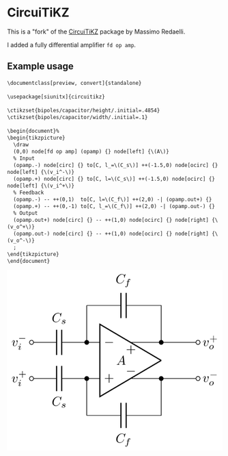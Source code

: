 # CircuiTiKZ

This is a "fork" of the [CircuiTiKZ][1] package by Massimo Redaelli.

I added a fully differential amplifier `fd op amp`.

## Example usage

    \documentclass[preview, convert]{standalone}

    \usepackage[siunitx]{circuitikz}

    \ctikzset{bipoles/capacitor/height/.initial=.4854}
    \ctikzset{bipoles/capacitor/width/.initial=.1}

    \begin{document}%
    \begin{tikzpicture}
      \draw
      (0,0) node[fd op amp] (opamp) {} node[left] {\(A\)}
      % Input
      (opamp.-) node[circ] {} to[C, l_=\(C_s\)] ++(-1.5,0) node[ocirc] {} node[left] {\(v_i^-\)}
      (opamp.+) node[circ] {} to[C, l=\(C_s\)] ++(-1.5,0) node[ocirc] {} node[left] {\(v_i^+\)}
      % Feedback
      (opamp.-) -- ++(0,1)  to[C, l=\(C_f\)] ++(2,0) -| (opamp.out+) {}
      (opamp.+) -- ++(0,-1) to[C, l_=\(C_f\)] ++(2,0) -| (opamp.out-) {}
      % Output
      (opamp.out+) node[circ] {} -- ++(1,0) node[ocirc] {} node[right] {\(v_o^+\)}
      (opamp.out-) node[circ] {} -- ++(1,0) node[ocirc] {} node[right] {\(v_o^-\)}
      ;
    \end{tikzpicture}
    \end{document}

![Fully differential operational amplifier](/example/main.png)

[1]: http://www.ctan.org/pkg/circuitikz

